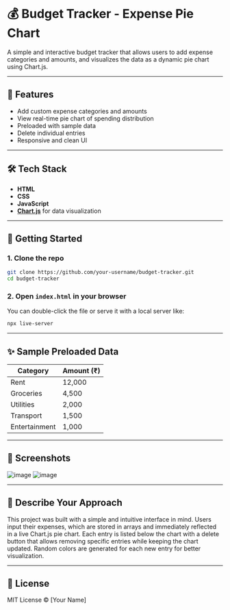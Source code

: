 
# 💰 Budget Tracker - Expense Pie Chart

A simple and interactive budget tracker that allows users to add expense categories and amounts, and visualizes the data as a dynamic pie chart using Chart.js.

---

## 📌 Features

- Add custom expense categories and amounts
- View real-time pie chart of spending distribution
- Preloaded with sample data
- Delete individual entries
- Responsive and clean UI

---

## 🛠️ Tech Stack

- **HTML**
- **CSS**
- **JavaScript**
- **[Chart.js](https://www.chartjs.org/)** for data visualization

---

## 🚀 Getting Started

### 1. Clone the repo
```bash
git clone https://github.com/your-username/budget-tracker.git
cd budget-tracker
````

### 2. Open `index.html` in your browser

You can double-click the file or serve it with a local server like:

```bash
npx live-server
```

---

## ✨ Sample Preloaded Data

| Category      | Amount (₹) |
| ------------- | ---------- |
| Rent          | 12,000     |
| Groceries     | 4,500      |
| Utilities     | 2,000      |
| Transport     | 1,500      |
| Entertainment | 1,000      |

---

## 📸 Screenshots

![image](https://github.com/user-attachments/assets/76e71315-6e58-484a-981d-b17c9626f3de)
![image](https://github.com/user-attachments/assets/e2e5208d-9034-4b07-95f3-590b53520e87)

---

## 🧠 Describe Your Approach

This project was built with a simple and intuitive interface in mind. Users input their expenses, which are stored in arrays and immediately reflected in a live Chart.js pie chart. Each entry is listed below the chart with a delete button that allows removing specific entries while keeping the chart updated. Random colors are generated for each new entry for better visualization.

---

## 📄 License

MIT License © \[Your Name]


